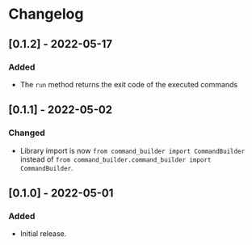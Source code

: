 # Changelog

## [0.1.2] - 2022-05-17
### Added
- The `run` method returns the exit code of the executed commands

## [0.1.1] - 2022-05-02
### Changed
- Library import is now `from command_builder import CommandBuilder` instead of `from command_builder.command_builder import CommandBuilder`.

## [0.1.0] - 2022-05-01
### Added
- Initial release.
